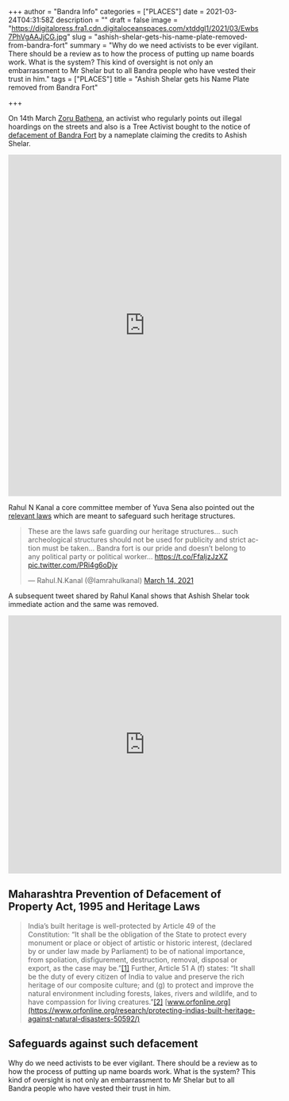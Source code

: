 +++
author = "Bandra Info"
categories = ["PLACES"]
date = 2021-03-24T04:31:58Z
description = ""
draft = false
image = "https://digitalpress.fra1.cdn.digitaloceanspaces.com/xtddgl1/2021/03/Ewbs7PhVgAAJjCG.jpg"
slug = "ashish-shelar-gets-his-name-plate-removed-from-bandra-fort"
summary = "Why do we need activists to be ever vigilant. There should be a review as to how the process of putting up name boards work. What is the system? This kind of oversight is not only an embarrassment to Mr Shelar but to all Bandra people who have vested their trust in him."
tags = ["PLACES"]
title = "Ashish Shelar gets his Name Plate removed from Bandra Fort"

+++


On 14th March [Zoru Bathena](https://twitter.com/zoru75), an activist who regularly points out illegal hoardings on the streets and also is a Tree Activist bought to the notice of [defacement of Bandra Fort](https://twitter.com/zoru75/status/1370994192776798209/photo/2) by a nameplate claiming the credits to Ashish Shelar.

<iframe id="twitter-widget-0" scrolling="no" frameborder="0" allowtransparency="true" allowfullscreen="true" class="" title="Twitter Tweet" src="https://platform.twitter.com/embed/Tweet.html?dnt=false&amp;embedId=twitter-widget-0&amp;frame=false&amp;hideCard=false&amp;hideThread=false&amp;id=1370994192776798209&amp;lang=en&amp;origin=file%3A%2F%2F%2FUsers%2Fmanojnayak%2FDesktop%2FAshish%2520Shelar%2520gets%2520his%2520Name%2520Plate%2520removed%2520from%2520Bandra%2520Fort.html&amp;theme=light&amp;widgetsVersion=e1ffbdb%3A1614796141937&amp;width=550px" data-tweet-id="1370994192776798209" style="position: static; visibility: visible; width: 550px; height: 688px; display: block; flex-grow: 1;"></iframe>

Rahul N Kanal a core committee member of Yuva Sena also pointed out the [relevant laws](https://twitter.com/Iamrahulkanal/status/1370997047743016960) which are meant to safeguard such heritage structures.

<blockquote class="twitter-tweet"><p lang="en" dir="ltr">These are the laws safe guarding our heritage structures... such archeological structures should not be used for publicity and strict action must be taken... Bandra fort is our pride and doesn’t belong to any political party or political worker... <a href="https://t.co/FfaljzJzXZ">https://t.co/FfaljzJzXZ</a> <a href="https://t.co/PRi4g6oDjv">pic.twitter.com/PRi4g6oDjv</a></p>&mdash; Rahul.N.Kanal (@Iamrahulkanal) <a href="https://twitter.com/Iamrahulkanal/status/1370997047743016960?ref_src=twsrc%5Etfw">March 14, 2021</a></blockquote>
<script async src="https://platform.twitter.com/widgets.js" charset="utf-8"></script>

A subsequent tweet shared by Rahul Kanal shows that Ashish Shelar took immediate action and the same was removed.

<iframe id="twitter-widget-2" scrolling="no" frameborder="0" allowtransparency="true" allowfullscreen="true" class="" title="Twitter Tweet" src="https://platform.twitter.com/embed/Tweet.html?dnt=false&amp;embedId=twitter-widget-2&amp;frame=false&amp;hideCard=false&amp;hideThread=false&amp;id=1371043648893300738&amp;lang=en&amp;origin=file%3A%2F%2F%2FUsers%2Fmanojnayak%2FDesktop%2FAshish%2520Shelar%2520gets%2520his%2520Name%2520Plate%2520removed%2520from%2520Bandra%2520Fort.html&amp;theme=light&amp;widgetsVersion=e1ffbdb%3A1614796141937&amp;width=550px" data-tweet-id="1371043648893300738" style="position: static; visibility: visible; width: 550px; height: 520px; display: block; flex-grow: 1;"></iframe>

## Maharashtra Prevention of Defacement of Property Act, 1995 and Heritage Laws

> India’s built heritage is well-protected by Article 49 of the Constitution: “It shall be the obligation of the State to protect every monument or place or object of artistic or historic interest, (declared by or under law made by Parliament) to be of national importance, from spoliation, disfigurement, destruction, removal, disposal or export, as the case may be.”[[1]](https://www.orfonline.org/#_edn1) Further, Article 51 A (f) states: “It shall be the duty of every citizen of India to value and preserve the rich heritage of our composite culture; and (g) to protect and improve the natural environment including forests, lakes, rivers and wildlife, and to have compassion for living creatures.”[[2]](https://www.orfonline.org/#_edn2)  [www.orfonline.org](https://www.orfonline.org/research/protecting-indias-built-heritage-against-natural-disasters-50592/) 

## Safeguards against such defacement

Why do we need activists to be ever vigilant. There should be a review as to how the process of putting up name boards work. What is the system? This kind of oversight is not only an embarrassment to Mr Shelar but to all Bandra people who have vested their trust in him.


